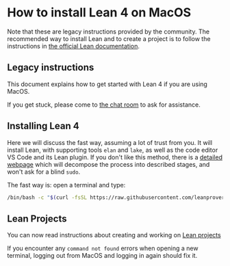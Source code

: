 # How to install Lean 4 on MacOS

Note that these are legacy instructions provided by the community. The recommended
way to install Lean and to create a project is to follow the instructions in
[the official Lean documentation](https://docs.lean-lang.org/lean4/doc/quickstart.html).

## Legacy instructions

This document explains how to get started with Lean 4 if you
are using MacOS.

If you get stuck, please come to [the chat room](https://leanprover.zulipchat.com/) to ask for assistance.

## Installing Lean 4

Here we will discuss the fast way, assuming a lot of trust from you. It
will install Lean, with supporting tools `elan` and `lake`,
as well as the code editor VS Code and its Lean plugin.
If you don't like this method, there is a
[detailed webpage](macos_details.html) which will decompose the
process into described stages, and won't ask for a blind `sudo`.

The fast way is: open a terminal and type:
```bash
/bin/bash -c "$(curl -fsSL https://raw.githubusercontent.com/leanprover-community/mathlib4/master/scripts/install_macos.sh)" && source ~/.profile
```
## Lean Projects

You can now read instructions about creating and working on [Lean projects](project.html)

If you encounter any `command not found` errors when opening a new terminal,
logging out from MacOS and logging in again should fix it.
